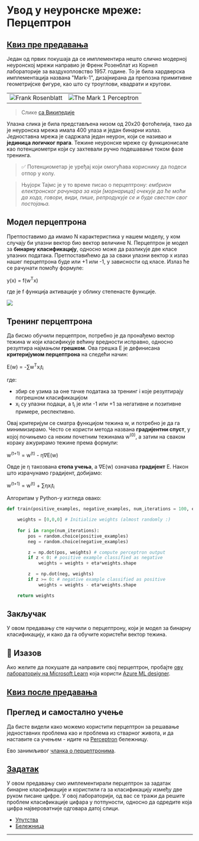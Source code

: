 <!--
CO_OP_TRANSLATOR_METADATA:
{
  "original_hash": "c34cbba802058b6fa267e1a294d4e510",
  "translation_date": "2025-09-23T14:44:55+00:00",
  "source_file": "lessons/3-NeuralNetworks/03-Perceptron/README.md",
  "language_code": "sr"
}
-->
# Увод у неуронске мреже: Перцептрон

## [Квиз пре предавања](https://ff-quizzes.netlify.app/en/ai/quiz/5)

Један од првих покушаја да се имплементира нешто слично модерној неуронској мрежи направио је Френк Розенблат из Корнел лабораторије за ваздухопловство 1957. године. То је била хардверска имплементација названа "Mark-1", дизајнирана да препозна примитивне геометријске фигуре, као што су троуглови, квадрати и кругови.

|      |      |
|--------------|-----------|
|<img src='images/Rosenblatt-wikipedia.jpg' alt='Frank Rosenblatt'/> | <img src='images/Mark_I_perceptron_wikipedia.jpg' alt='The Mark 1 Perceptron' />|

> Слике [са Википедије](https://en.wikipedia.org/wiki/Perceptron)

Улазна слика је била представљена низом од 20x20 фотоћелија, тако да је неуронска мрежа имала 400 улаза и један бинарни излаз. Једноставна мрежа је садржала један неурон, који се називао и **јединица логичког прага**. Тежине неуронске мреже су функционисале као потенциометри који су захтевали ручно подешавање током фазе тренинга.

> ✅ Потенциометар је уређај који омогућава кориснику да подеси отпор у колу.

> Њујорк Тајмс је у то време писао о перцептрону: *ембрион електронског рачунара за који [морнарица] очекује да ће моћи да хода, говори, види, пише, репродукује се и буде свестан свог постојања.*

## Модел перцептрона

Претпоставимо да имамо N карактеристика у нашем моделу, у ком случају би улазни вектор био вектор величине N. Перцептрон је модел за **бинарну класификацију**, односно може да разликује две класе улазних података. Претпоставићемо да за сваки улазни вектор x излаз нашег перцептрона буде или +1 или -1, у зависности од класе. Излаз ће се рачунати помоћу формуле:

y(x) = f(w<sup>T</sup>x)

где је f функција активације у облику степенасте функције.

<!-- img src="http://www.sciweavers.org/tex2img.php?eq=f%28x%29%20%3D%20%5Cbegin%7Bcases%7D%0A%20%20%20%20%20%20%20%20%20%2B1%20%26%20x%20%5Cgeq%200%20%5C%5C%0A%20%20%20%20%20%20%20%20%20-1%20%26%20x%20%3C%200%0A%20%20%20%20%20%20%20%5Cend%7Bcases%7D%20%5C%5C%0A&bc=White&fc=Black&im=jpg&fs=12&ff=arev&edit=0" align="center" border="0" alt="f(x) = \begin{cases} +1 & x \geq 0 \\ -1 & x < 0 \end{cases} \\" width="154" height="50" / -->
<img src="images/activation-func.png"/>

## Тренинг перцептрона

Да бисмо обучили перцептрон, потребно је да пронађемо вектор тежина w који класификује већину вредности исправно, односно резултира најмањом **грешком**. Ова грешка E је дефинисана **критеријумом перцептрона** на следећи начин:

E(w) = -&sum;w<sup>T</sup>x<sub>i</sub>t<sub>i</sub>

где:

* збир се узима за оне тачке података за тренинг i које резултирају погрешном класификацијом
* x<sub>i</sub> су улазни подаци, а t<sub>i</sub> је или -1 или +1 за негативне и позитивне примере, респективно.

Овај критеријум се сматра функцијом тежина w, и потребно је да га минимизирамо. Често се користи метода названа **градијентни спуст**, у којој почињемо са неким почетним тежинама w<sup>(0)</sup>, а затим на сваком кораку ажурирамо тежине према формули:

w<sup>(t+1)</sup> = w<sup>(t)</sup> - &eta;&nabla;E(w)

Овде је &eta; такозвана **стопа учења**, а &nabla;E(w) означава **градијент** E. Након што израчунамо градијент, добијамо:

w<sup>(t+1)</sup> = w<sup>(t)</sup> + &sum;&eta;x<sub>i</sub>t<sub>i</sub>

Алгоритам у Python-у изгледа овако:

```python
def train(positive_examples, negative_examples, num_iterations = 100, eta = 1):

    weights = [0,0,0] # Initialize weights (almost randomly :)
        
    for i in range(num_iterations):
        pos = random.choice(positive_examples)
        neg = random.choice(negative_examples)

        z = np.dot(pos, weights) # compute perceptron output
        if z < 0: # positive example classified as negative
            weights = weights + eta*weights.shape

        z  = np.dot(neg, weights)
        if z >= 0: # negative example classified as positive
            weights = weights - eta*weights.shape

    return weights
```

## Закључак

У овом предавању сте научили о перцептрону, који је модел за бинарну класификацију, и како да га обучите користећи вектор тежина.

## 🚀 Изазов

Ако желите да покушате да направите свој перцептрон, пробајте [ову лабораторију на Microsoft Learn](https://docs.microsoft.com/en-us/azure/machine-learning/component-reference/two-class-averaged-perceptron?WT.mc_id=academic-77998-cacaste) која користи [Azure ML designer](https://docs.microsoft.com/en-us/azure/machine-learning/concept-designer?WT.mc_id=academic-77998-cacaste).

## [Квиз после предавања](https://ff-quizzes.netlify.app/en/ai/quiz/6)

## Преглед и самостално учење

Да бисте видели како можемо користити перцептрон за решавање једноставних проблема као и проблема из стварног живота, и да наставите са учењем - идите на [Perceptron](Perceptron.ipynb) бележницу.

Ево занимљивог [чланка о перцептронима](https://towardsdatascience.com/what-is-a-perceptron-basics-of-neural-networks-c4cfea20c590).

## [Задатак](lab/README.md)

У овом предавању смо имплементирали перцептрон за задатак бинарне класификације и користили га за класификацију између две руком писане цифре. У овој лабораторији, од вас се тражи да решите проблем класификације цифара у потпуности, односно да одредите која цифра највероватније одговара датој слици.

* [Упутства](lab/README.md)
* [Бележница](lab/PerceptronMultiClass.ipynb)

---

